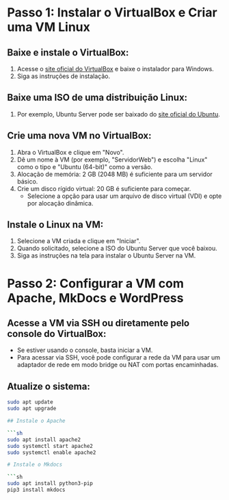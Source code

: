 # Passo 1: Instalar o VirtualBox e Criar uma VM Linux

## Baixe e instale o VirtualBox:
1. Acesse o [site oficial do VirtualBox](https://www.virtualbox.org/) e baixe o instalador para Windows.
2. Siga as instruções de instalação.

## Baixe uma ISO de uma distribuição Linux:
1. Por exemplo, Ubuntu Server pode ser baixado do [site oficial do Ubuntu](https://ubuntu.com/download/server).

## Crie uma nova VM no VirtualBox:
1. Abra o VirtualBox e clique em "Novo".
2. Dê um nome à VM (por exemplo, "ServidorWeb") e escolha "Linux" como o tipo e "Ubuntu (64-bit)" como a versão.
3. Alocação de memória: 2 GB (2048 MB) é suficiente para um servidor básico.
4. Crie um disco rígido virtual: 20 GB é suficiente para começar.
   - Selecione a opção para usar um arquivo de disco virtual (VDI) e opte por alocação dinâmica.

## Instale o Linux na VM:
1. Selecione a VM criada e clique em "Iniciar".
2. Quando solicitado, selecione a ISO do Ubuntu Server que você baixou.
3. Siga as instruções na tela para instalar o Ubuntu Server na VM.

# Passo 2: Configurar a VM com Apache, MkDocs e WordPress

## Acesse a VM via SSH ou diretamente pelo console do VirtualBox:
- Se estiver usando o console, basta iniciar a VM.
- Para acessar via SSH, você pode configurar a rede da VM para usar um adaptador de rede em modo bridge ou NAT com portas encaminhadas.

## Atualize o sistema:
```sh
sudo apt update
sudo apt upgrade

## Instale o Apache

```sh
sudo apt install apache2
sudo systemctl start apache2
sudo systemctl enable apache2

# Instale o Mkdocs

```sh 
sudo apt install python3-pip
pip3 install mkdocs

